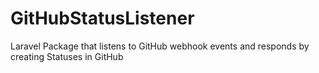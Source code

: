 # GitHubStatusListener
Laravel Package that listens to GitHub webhook events and responds by creating Statuses in GitHub
